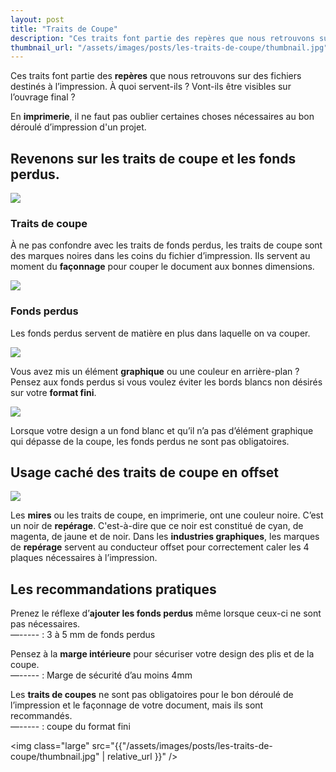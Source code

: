 ```yaml
---
layout: post
title: "Traits de Coupe"
description: "Ces traits font partie des repères que nous retrouvons sur des fichiers destinés à l’impression. À quoi servent-ils ? Vont-ils être visibles sur l’ouvrage final ?"
thumbnail_url: "/assets/images/posts/les-traits-de-coupe/thumbnail.jpg"
---
```


Ces traits font partie des __repères__ que nous retrouvons sur des fichiers destinés à l’impression. À quoi servent-ils ? Vont-ils être visibles sur l’ouvrage final ?

En __imprimerie__, il ne faut pas oublier certaines choses nécessaires au bon déroulé d’impression d'un projet.

## Revenons sur les traits de coupe et les fonds perdus.
<div class="container container-row centered-content">
    <div>
        <img class="medium" src="{{"/assets/images/posts/les-traits-de-coupe/IMAGE_TC.jpg" | relative_url }}" />
    </div>
    <div class="container-item-1">
        <h3>Traits de coupe</h3>
        <p>
            À ne pas confondre avec les traits de fonds perdus, les traits de coupe sont des marques noires dans les coins du fichier d’impression. Ils servent au moment du <b>façonnage</b> pour couper le document aux bonnes dimensions.
        </p>
    </div>
</div>

<div class="container container-row centered-content">
    <div>
        <img class="medium" src="{{"/assets/images/posts/les-traits-de-coupe/IMAGE_FP_TC.jpg" | relative_url }}" />
    </div>
    <div class="container-item-1">
        <h3>Fonds perdus</h3>
        <p>
            Les fonds perdus servent de matière en plus dans laquelle on va couper.
        </p>
    </div>
</div>

<div class="container container-row centered-content">
    <div>
        <img class="medium" src="{{"/assets/images/posts/les-traits-de-coupe/IMAGE_TB.jpg" | relative_url }}" />
    </div>
    <div class="container-item-1">
        <p>
            Vous avez mis un élément <b>graphique</b> ou une couleur en arrière-plan ?
            Pensez aux fonds perdus si vous voulez éviter les bords blancs non désirés sur votre <b>format fini</b>.
        </p>
    </div>
</div>

<div class="container container-row centered-content">
    <div>
        <img class="medium" src="{{"/assets/images/posts/les-traits-de-coupe/IMAGE_SANS_FP_CAR_B.jpg" | relative_url }}" />
    </div>
    <div class="container-item-1">
        <p>
            Lorsque votre design a un fond blanc et qu’il n’a pas d’élément graphique qui dépasse de la coupe, les fonds perdus ne sont pas obligatoires.
        </p>
    </div>
</div>

## Usage caché des traits de coupe en offset
<div class="container">
    <div>
        <img class="large" src="{{"/assets/images/posts/les-traits-de-coupe/changing-offset-plates-1241344.jpg" | relative_url }}" />
    </div>
    <div>
        <p>
            Les <b>mires</b> ou les traits de coupe, en imprimerie, ont une couleur noire. C’est un noir de <b>repérage</b>. C'est-à-dire que ce noir est constitué de cyan, de magenta, de jaune et de noir. Dans les <b>industries graphiques</b>, les marques de <b>repérage</b> servent au conducteur offset pour correctement caler les 4 plaques nécessaires à l’impression.
        </p>
    </div>
</div>

## Les recommandations pratiques
Prenez le réflexe d’__ajouter les fonds perdus__ même lorsque ceux-ci ne sont pas nécessaires.<br/>
<span class="text-color-c">—-----</span> : 3 à 5 mm de fonds perdus

Pensez à la __marge intérieure__ pour sécuriser votre design des plis et de la coupe.<br/>
<span class="text-color-y">—-----</span> : Marge de sécurité d’au moins 4mm

Les __traits de coupes__ ne sont pas obligatoires pour le bon déroulé de l’impression et le façonnage de votre document, mais ils sont recommandés.<br/>
<span class="text-color-m">—-----</span> : coupe du format fini 

<img class="large" src="{{"/assets/images/posts/les-traits-de-coupe/thumbnail.jpg" | relative_url }}" />